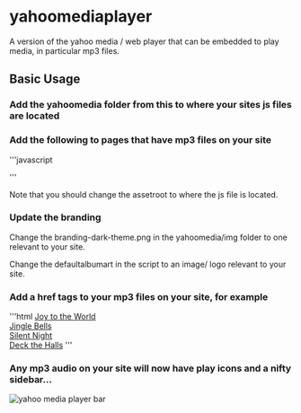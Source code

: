 # yahoomediaplayer
A version of the yahoo media / web player that can be embedded to play media, in particular mp3 files.


## Basic Usage

### Add the yahoomedia folder from this to where your sites  js files are located

### Add the following to pages that have mp3 files on your site

'''javascript
<script >
var YMPParams = { autoplay:false,volume:1, assetsroot: '{{ site.url }}/assets/js/yahoomedia', defaultalbumart:"{{ site.url }}/images/victorian_carol_singers_silouette_32.png" };
</script>

<script  src="{{ site.url }}/assets/js/yahoomedia/music-player.min.js"></script>
'''

Note that you should change the assetroot to where the js file is located.

### Update the branding

Change the branding-dark-theme.png in the yahoomedia/img folder to one relevant to your site.

Change the defaultalbumart in the script to an image/ logo relevant to your site.

### Add a href tags to your mp3 files on your site, for example

'''html
<a href="{{ site.url }}/audio/joy to the world.mp3">Joy to the World</a>
<br>
<a href="{{ site.url }}/audio/jingle bells.mp3">Jingle Bells</a>
<br>
<a href="{{ site.url }}/audio/silent night short.mp3">Silent Night</a>
<br>
<a href="{{ site.url }}/audio/deck the halls.mp3">Deck the Halls</a>
'''

### Any mp3 audio on your site will now have play icons and a nifty sidebar...

![yahoo media player bar]({{https://github.com/hyweljohnllewellyn/yahoomediaplayer/yahoomediaplayer.png)
